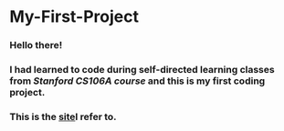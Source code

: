 # My-First-Project
### Hello there!
### I had learned to code during self-directed learning classes from *Stanford CS106A course* and this is my first coding project.
### This is the [site](https://compedu.stanford.edu/karel-reader/docs/python/en/intro.html)I refer to.
